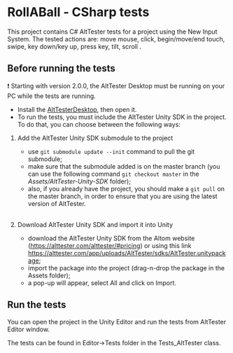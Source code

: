 # RollABall - CSharp tests

This project contains C# AltTester tests for a project using the New Input System.
The tested actions are: move mouse, click, begin/move/end touch, swipe, key down/key up, press key, tilt, scroll .

## Before running the tests
❗ Starting with version 2.0.0, the AltTester Desktop must be running on your PC while the tests are running.

- Install the [AltTesterDesktop](https://alttester.com/alttester/#pricing), then open it.
- To run the tests, you must include the AltTester Unity SDK in the project. To do that, you can choose between the following ways:
1. Add the AltTester Unity SDK submodule to the project
    - use ``git submodule update --init`` command to pull the git submodule;
    - make sure that the submodule added is on the master branch (you can use the following command ``git checkout master`` in the <i>Assets/AltTester-Unity-SDK</i> folder);
    - also, if you already have the project, you should make a ``git pull`` on the master branch, in order to ensure that you are using the latest version of AltTester.

    <br> 
2. Download AltTester Unity SDK and import it into Unity 
    - download the AltTester Unity SDK from the Altom website (https://alttester.com/alttester/#pricing) or using this link https://alttester.com/app/uploads/AltTester/sdks/AltTester.unitypackage;
    - import the package into the project (drag-n-drop the package in the Assets folder);
    - a pop-up will appear, select All and click on Import.
    
## Run the tests

You can open the project in the Unity Editor and run the tests from AltTester Editor window.

The tests can be found in Editor->Tests folder in the Tests_AltTester class.
